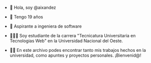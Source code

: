 - 👋 Hola, soy @aixandez
- 🎉 Tengo 19 años
- 💼 Aspirante a ingeniera de software
- 👩🏻‍💻 Soy estudiante de la carrera "Tecnicatura Universitaria en Tecnologias Web" en la Universidad Nacional del Oeste.

- ✍🏻 En este archivo podes encontrar tanto mis trabajos hechos en la universidad, como apuntes y proyectos personales. ¡Bienvenid@!
